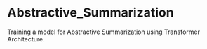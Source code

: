 # Abstractive_Summarization
Training a model for Abstractive Summarization using Transformer Architecture.
